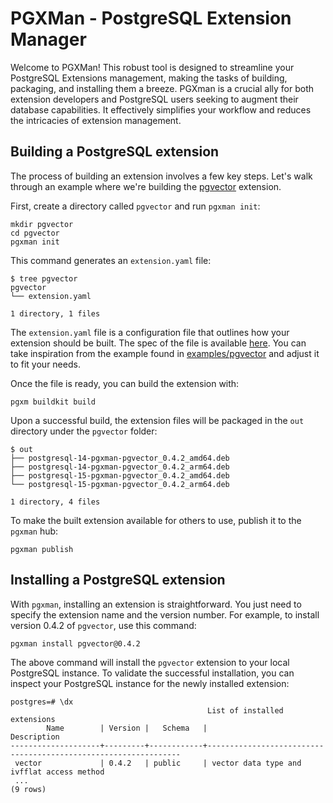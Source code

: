 # PGXMan - PostgreSQL Extension Manager

Welcome to PGXMan!
This robust tool is designed to streamline your PostgreSQL Extensions management, making the tasks of building, packaging, and installing them a breeze.
PGXman is a crucial ally for both extension developers and PostgreSQL users seeking to augment their database capabilities.
It effectively simplifies your workflow and reduces the intricacies of extension management.

## Building a PostgreSQL extension

The process of building an extension involves a few key steps.
Let's walk through an example where we're building the [pgvector](https://github.com/pgvector/pgvector) extension.

First, create a directory called `pgvector` and run `pgxman init`:

```console
mkdir pgvector
cd pgvector
pgxman init
```

This command generates an `extension.yaml` file:

```console
$ tree pgvector
pgvector
└── extension.yaml

1 directory, 1 files
```

The `extension.yaml` file is a configuration file that outlines how your extension should be built. The spec of the file is available [here](spec/extension.yaml.md).
You can take inspiration from the example found in [examples/pgvector](examples/pgvector) and adjust it to fit your needs.

Once the file is ready, you can build the extension with:

```console
pgxm buildkit build
```

Upon a successful build, the extension files will be packaged in the `out` directory under the `pgvector` folder:

```console
$ out
├── postgresql-14-pgxman-pgvector_0.4.2_amd64.deb
├── postgresql-14-pgxman-pgvector_0.4.2_arm64.deb
├── postgresql-15-pgxman-pgvector_0.4.2_amd64.deb
└── postgresql-15-pgxman-pgvector_0.4.2_arm64.deb

1 directory, 4 files
```

To make the built extension available for others to use, publish it to the `pgxman` hub:

```console
pgxman publish
```

## Installing a PostgreSQL extension

With `pgxman`, installing an extension is straightforward. You just need to specify the extension name and the version number. For example, to install version 0.4.2 of `pgvector`, use this command:

```console
pgxman install pgvector@0.4.2
```

The above command will install the `pgvector` extension to your local PostgreSQL instance. To validate the successful installation, you can inspect your PostgreSQL instance for the newly installed extension:

```psql
postgres=# \dx
                                            List of installed extensions
        Name        | Version |   Schema   |                              Description
--------------------+---------+------------+----------------------------------------------------------------
 vector             | 0.4.2   | public     | vector data type and ivfflat access method
 ...
(9 rows)
```
